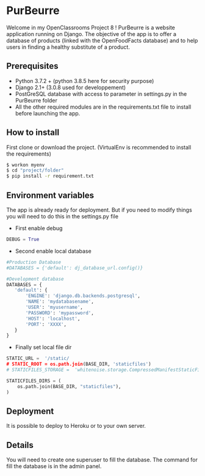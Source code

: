 # PurBeurre

Welcome in my OpenClassrooms Project 8 !
PurBeurre is a website application running on Django. 
The objective of the app is to offer a database of products (linked with the OpenFoodFacts database) and to help users in finding a healthy substitute of a product.

## Prerequisites

- Python 3.7.2 + (python 3.8.5 here for security purpose)
- Django 2.1+ (3.0.8 used for developpement)
- PostGreSQL database with access to parameter in settings.py in the PurBeurre folder
- All the other required modules are in the requirements.txt file to install before launching the app.


## How to install

First clone or download the project.
(VirtualEnv is recommended to install the requirements)
```bash
$ workon myenv
$ cd "project/folder"
$ pip install -r requirement.txt
```

## Environment variables

The app is already ready for deployment. But if you need to modify things you will need to do this in the settings.py file

- First enable debug
```python
DEBUG = True
```
- Second enable local database
 ```python
#Production Database
#DATABASES = {'default': dj_database_url.config()}

#Development database
DATABASES = {
	'default': {
		'ENGINE': 'django.db.backends.postgresql',
		'NAME': 'mydatabasename',
		'USER': 'myusername',
		'PASSWORD': 'mypassword',
		'HOST': 'localhost',
		'PORT': 'XXXX',
	}
}
```

- Finally set local file dir
```python
STATIC_URL =  '/static/
# STATIC_ROOT = os.path.join(BASE_DIR, 'staticfiles')
# STATICFILES_STORAGE =  'whitenoise.storage.CompressedManifestStaticFilesStorage'

STATICFILES_DIRS = (
	os.path.join(BASE_DIR, "staticfiles"),
)

```

## Deployment

It is possible to deploy to Heroku or to your own server.


## Details
You will need to create one superuser to fill the database. 
The command for fill the database is in the admin panel.